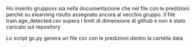 Ho inserito gruppoxx sia nella documentazione che nel file con le predizioni perchè su elearning risulto assegnato ancora al vecchio gruppo.
Il file train.age_detected.csv supera i limiti di dimensione di github e non è stato caricato sul repository

Lo script go.py genera un file csv con le predizioni dentro la cartella data
